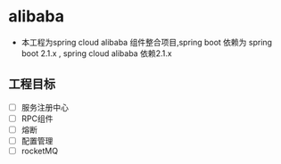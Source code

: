 # alibaba
- 本工程为spring cloud alibaba 组件整合项目,spring boot 依赖为 spring boot 2.1.x , spring cloud alibaba 依赖2.1.x 
## 工程目标
- [ ] 服务注册中心
- [ ] RPC组件
- [ ] 熔断
- [ ] 配置管理
- [ ] rocketMQ